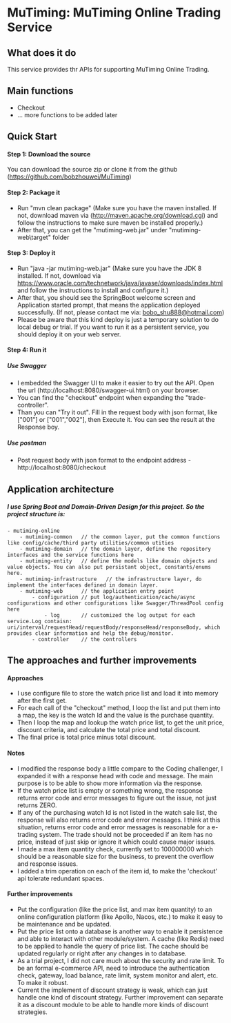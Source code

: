# MuTiming: MuTiming Online Trading Service

## What does it do
This service provides thr APIs for supporting MuTiming Online Trading.

## Main functions
- Checkout
- ... more functions to be added later

## Quick Start
#### Step 1: Download the source
You can download the source zip or clone it from the github (https://github.com/bobzhouwei/MuTiming)

#### Step 2: Package it
- Run "mvn clean package" 
(Make sure you have the maven installed. If not, download maven via (http://maven.apache.org/download.cgi) 
and follow the instructions to make sure maven be installed properly.)
- After that, you can get the "mutiming-web.jar" under "mutiming-web\target" folder

#### Step 3: Deploy it
- Run "java -jar mutiming-web.jar" 
(Make sure you have the JDK 8 installed. If not, download via https://www.oracle.com/technetwork/java/javase/downloads/index.html 
and follow the instructions to install and configure it.)
- After that, you should see the SpringBoot welcome screen and Application started prompt, that means the application deployed successfully.
(If not, please contact me via: bobo_shu888@hotmail.com)
- Please be aware that this kind deploy is just a temporary solution to do local debug or trial. 
If you want to run it as a persistent service, you should deploy it on your web server.

#### Step 4: Run it
##### Use Swagger
- I embedded the Swagger UI to make it easier to try out the API. Open the url (http://localhost:8080/swagger-ui.html) on your browser.
- You can find the "checkout" endpoint when expanding the "trade-controller". 
- Than you can "Try it out". Fill in the request body with json format, like ["001"] or ["001","002"], then Execute it.
You can see the result at the Response boy.
 ##### Use postman
 - Post request body with json format to the endpoint address - http://localhost:8080/checkout

## Application architecture
##### I use Spring Boot and Domain-Driven Design for this project. So the project structure is:
    - mutiming-online
        - mutiming-common   // the common layer, put the common functions like config/cache/third party utilities/common utities
        - mutiming-domain   // the domain layer, define the repository interfaces and the service functions here
        - mutiming-entity   // define the models like domain objects and value objects. You can also put persistant object, constants/enums here.
        - mutiming-infrastructure   // the infrastructure layer, do implement the interfaces defined in domain layer.
        - mutiming-web      // the application entry point
            - configuration // put log/authentication/cache/async configurations and other configurations like Swagger/ThreadPool config here
                - log       // customized the log output for each service.Log contaisn: uri/interval/requestHead/requestBody/responseHead/responseBody, which provides clear information and help the debug/monitor.
            - controller    // the controllers

## The approaches and further improvements
#### Approaches
- I use configure file to store the watch price list and load it into memory after the first get. 
- For each call of the "checkout" method, I loop the list and put them into a map, the key is the watch Id and the value is the purchase quantity.
- Then I loop the map and lookup the watch price list, to get the unit price, discount criteria, and calculate the total price and total discount. 
- The final price is total price minus total discount.
#### Notes
- I modified the response body a little compare to the Coding challenger, I expanded it with a response head with code and message. The main purpose is to be able to show more information via the response.
- If the watch price list is empty or something wrong, the response returns error code and error messages to figure out the issue, not just returns ZERO.
- If any of the purchasing watch Id is not listed in the watch sale list, the response will also returns error code and error messages. I think at this situation, returns error code and error messages is reasonable for a e-trading system. The trade should not be proceeded if an item has no price, instead of just skip or ignore it which could cause major issues.
- I made a max item quantity check, currently set to 100000000 which should be a reasonable size for the business, to prevent the overflow and response issues.
- I added a trim operation on each of the item id, to make the 'checkout' api tolerate redundant spaces. 
#### Further improvements
- Put the configuration (like the price list, and max item quantity) to an online configuration platform (like Apollo, Nacos, etc.) to make it easy to be maintenance and be updated.
- Put the price list onto a database is another way to enable it persistence and able to interact with other module/system. A cache (like Redis) need to be applied to handle the query of price list. The cache should be updated regularly or right after any changes in to database.
- As a trial project, I did not care much about the security and rate limit. To be an formal e-commerce API, need to introduce the authentication check, gateway, load balance, rate limit, system monitor and alert, etc. To make it robust. 
- Current the implement of discount strategy is weak, which can just handle one kind of discount strategy. Further improvement can separate it as a discount module to be able to handle more kinds of discount strategies. 
